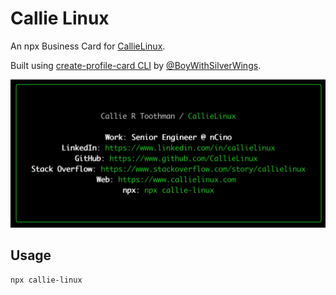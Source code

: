 # Callie Linux

An npx Business Card for [CallieLinux](https://github.com/CallieLinux).

Built using [create-profile-card CLI](https://github.com/BoyWithSilverWings/create-profile-card) by [@BoyWithSilverWings](https://github.com/BoyWithSilverWings).

<img src="https://github.com/CallieLinux/callie-linux-card/blob/master/docs/images/npx_callie-linux.png" width="600">

## Usage

```Shell
npx callie-linux
```
